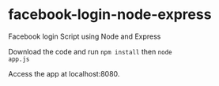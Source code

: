 facebook-login-node-express
===========================

Facebook login Script using Node and Express

Download the code and run <code>npm install</code> then <code>node app.js</code>

Access the app at localhost:8080.
